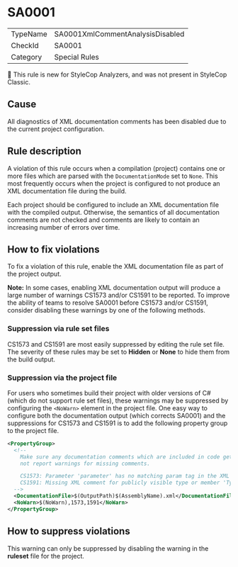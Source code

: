 ﻿# SA0001

<table>
<tr>
  <td>TypeName</td>
  <td>SA0001XmlCommentAnalysisDisabled</td>
</tr>
<tr>
  <td>CheckId</td>
  <td>SA0001</td>
</tr>
<tr>
  <td>Category</td>
  <td>Special Rules</td>
</tr>
</table>

:memo: This rule is new for StyleCop Analyzers, and was not present in StyleCop Classic.

## Cause

All diagnostics of XML documentation comments has been disabled due to the current project configuration.

## Rule description

A violation of this rule occurs when a compilation (project) contains one or more files which are parsed with the
`DocumentationMode` set to `None`. This most frequently occurs when the project is configured to not produce an
XML documentation file during the build.

Each project should be configured to include an XML documentation file with the compiled output. Otherwise, the
semantics of all documentation comments are not checked and comments are likely to contain an increasing number of
errors over time.

## How to fix violations

To fix a violation of this rule, enable the XML documentation file as part of the project output.

**Note:** In some cases, enabling XML documentation output will produce a large number of warnings CS1573 and/or CS1591
to be reported. To improve the ability of teams to resolve SA0001 before CS1573 and/or CS1591, consider disabling these
warnings by one of the following methods.

### Suppression via rule set files

CS1573 and CS1591 are most easily suppressed by editing the rule set file. The severity of these rules may be set to
**Hidden** or **None** to hide them from the build output.

### Suppression via the project file

For users who sometimes build their project with older versions of C# (which do not support rule set files), these
warnings may be suppressed by configuring the `<NoWarn>` element in the project file. One easy way to configure both the
documentation output (which corrects SA0001) and the suppressions for CS1573 and CS1591 is to add the following property
group to the project file.

```xml
<PropertyGroup>
  <!--
    Make sure any documentation comments which are included in code get checked for syntax during the build, but do
    not report warnings for missing comments.

    CS1573: Parameter 'parameter' has no matching param tag in the XML comment for 'parameter' (but other parameters do)
    CS1591: Missing XML comment for publicly visible type or member 'Type_or_Member'
  -->
  <DocumentationFile>$(OutputPath)$(AssemblyName).xml</DocumentationFile>
  <NoWarn>$(NoWarn),1573,1591</NoWarn>
</PropertyGroup>
```

## How to suppress violations

This warning can only be suppressed by disabling the warning in the **ruleset** file for the project.
